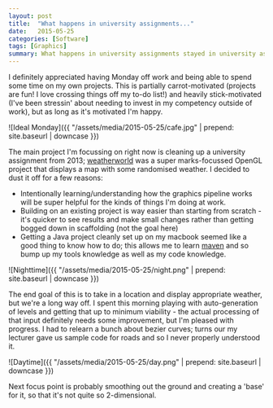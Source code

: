 ```yaml
---
layout: post
title:  "What happens in university assignments..."
date:   2015-05-25
categories: [Software]
tags: [Graphics]
summary: What happens in university assignments stayed in university assignments...up until github became a thing let's be real.
---
```

I definitely appreciated having Monday off work and being able to spend some time on my own projects. This is partially carrot-motivated (projects are fun! I love crossing things off my to-do list!) and heavily stick-motivated (I've been stressin' about needing to invest in my competency outside of work), but as long as it's motivated I'm happy.

![Ideal Monday]({{ "/assets/media/2015-05-25/cafe.jpg" | prepend: site.baseurl | downcase }})

The main project I'm focussing on right now is cleaning up a university assignment from 2013; [weatherworld][github] was a super marks-focussed OpenGL project that displays a map with some randomised weather. I decided to dust it off for a few reasons:

- Intentionally learning/understanding how the graphics pipeline works will be super helpful for the kinds of things I'm doing at work.
- Building on an existing project is way easier than starting from scratch - it's quicker to see results and make small changes rather than getting bogged down in scaffolding (not the goal here)
- Getting a Java project cleanly set up on my macbook seemed like a good thing to know how to do; this allows me to learn [maven][maven] and so bump up my tools knowledge as well as my code knowledge.

![Nighttime]({{ "/assets/media/2015-05-25/night.png" | prepend: site.baseurl | downcase }})

The end goal of this is to take in a location and display appropriate weather, but we're a long way off. I spent this morning playing with auto-generation of levels and getting that up to minimum viability - the actual processing of that input definitely needs some improvement, but I'm pleased with progress. I had to relearn a bunch about bezier curves; turns our my lecturer gave us sample code for roads and so I never properly understood it.

![Daytime]({{ "/assets/media/2015-05-25/day.png" | prepend: site.baseurl | downcase }})

Next focus point is probably smoothing out the ground and creating a 'base' for it, so that it's not quite so 2-dimensional.

[github]: https://github.com/abethcrane/weatherworld
[maven]: https://maven.apache.org/